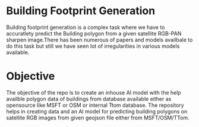 # Building Footprint Generation 
Building footprint generation is a complex task where we have to accuratlety predict the Building polygon from a given satellite RGB-PAN sharpen image.There has been numerous of papers and models availbale to do this task but still we have seen lot of irregularities in various models available.

# Objective
The objective of the repo is to create an inhouse AI model with the help availble polygon data of buildings from database available either as opensource like MSFT or OSM or internal Ttom database. 
The repository helps in creating data and an AI model for predicting building polygons on satellite RGB images from given geojson file either from MSFT/OSM/TTom.


